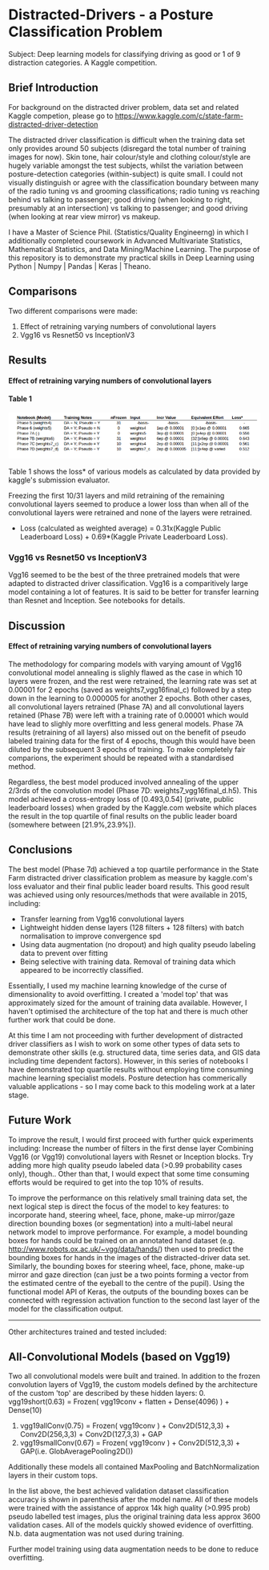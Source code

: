 # Distracted-Drivers - a Posture Classification Problem

Subject: Deep learning models for classifying driving as good or 1 of 9 distraction categories. A Kaggle competition. 

## Brief Introduction

For background on the distracted driver problem, data set and related Kaggle competion, please go to https://www.kaggle.com/c/state-farm-distracted-driver-detection   

The distracted driver classification is difficult when the training data set only provides around 50 subjects (disregard the total number of training images for now). Skin tone, hair colour/style and clothing colour/style are hugely variable amongst the test subjects, whilst the variation between posture-detection categories (within-subject) is quite small. I could not visually distinguish or agree with the classification boundary between many of the radio tuning vs and grooming classifications; radio tuning vs reaching behind vs talking to passenger; good driving (when looking to right, presumably at an intersection) vs talking to passenger; and good driving (when looking at rear view mirror) vs makeup.

I have a Master of Science Phil. (Statistics/Quality Engineerng) in which I additionally completed coursework in Advanced Multivariate Statistics, Mathematical Statistics, and Data Mining/Machine Learning. The purpose of this repository is to demonstrate my practical skills in Deep Learning using Python | Numpy | Pandas | Keras | Theano. 

## Comparisons

Two different comparisons were made:
1. Effect of retraining varying numbers of convolutional layers
2. Vgg16 vs Resnet50 vs InceptionV3

## Results

#### Effect of retraining varying numbers of convolutional layers

#### Table 1
![alt text](./table-1.png "Results Table 1")

Table 1 shows the loss* of various models as calculated by data provided by kaggle's submission evaluator.

Freezing the first 10/31 layers and mild retraining of the remaining convolutional layers seemed to produce a lower loss than when all of the convolutional layers were retrained and none of the layers were retrained.

* Loss (calculated as weighted average) = 0.31x(Kaggle Public Leaderboard Loss) + 0.69*(Kaggle Private Leaderboard Loss).  

### Vgg16 vs Resnet50 vs InceptionV3

Vgg16 seemed to be the best of the three pretrained models that were adapted to distracted driver classification.  Vgg16 is a comparitively large model containing a lot of features.  It is said to be better for transfer learning than Resnet and Inception. See notebooks for details.

## Discussion
#### Effect of retraining varying numbers of convolutional layers
The methodology for comparing models with varying amount of Vgg16 convolutional model annealing is slighly flawed as the case in which 10 layers were frozen, and the rest were retrained, the learning rate was set at 0.00001 for 2 epochs (saved as weights7_vgg16final_c) followed by a step down in the learning to 0.000005 for another 2 epochs.  Both other cases, all convolutional layers retrained (Phase 7A) and all convolutional layers retained (Phase 7B) were left with a training rate of 0.00001 which would have lead to slighly more overfitting and less general models. Phase 7A results (retraining of all layers) also missed out on the benefit of pseudo labeled training data for the first of 4 epochs, though this would have been diluted by the subsequent 3 epochs of training. To make completely fair comparions, the experiment should be repeated with a standardised method.  

Regardless, the best model produced involved annealing of the upper 2/3rds of the convolution model (Phase 7D: weights7_vgg16final_d.h5). This model achieved a cross-entropy loss of [0.493,0.54] (private, public leaderboard losses) when graded by the Kaggle.com website which places the result in the top quartile of final results on the public leader board (somewhere between [21.9%,23.9%]).

## Conclusions

The best model (Phase 7d) achieved a top quartile performance in the State Farm distracted driver classification problem as measure by kaggle.com's loss evaluator and their final public leader board results. This good result was achieved using only resources/methods that were available in 2015, including:
- Transfer learning from Vgg16 convolutional layers
- Lightweight hidden dense layers (128 filters + 128 filters) with batch normalisation to improve convergence spd
- Using data augmentation (no dropout) and high quality pseudo labeling data to prevent over fitting
- Being selective with training data. Removal of training data which appeared to be incorrectly classified.

Essentially, I used my machine learning knowledge of the curse of dimensionality to avoid overfitting. I created a 'model top' that was approximately sized for the amount of training data available. However, I haven't optimised the architecture of the top hat and there is much other further work that could be done.


At this time I am not proceeding with further development of distracted driver classifiers as I wish to work on some other types of data sets to demonstrate other skills (e.g. structured data, time series data, and GIS data including time dependent factors). However, in this series of notebooks I have demonstrated top quartile results without employing time consuming machine learning specialist models.  Posture detection has commerically valuable applications - so I may come back to this modeling work at a later stage.


## Future Work

To improve the result, I would first proceed with further quick experiments including:
Increase the number of filters in the first dense layer
Combining Vgg16 (or Vgg19) convolutional layers with Resnet or Inception blocks.
Try adding more high quality pseudo labeled data (>0.99 probability cases only), though..
Other than that, I would expect that some time consuming efforts would be required to get into the top 10% of results. 

To improve the performance on this relatively small training data set, the next logical step is direct the focus of the model to key features: to incorporate hand, steering wheel, face, phone, make-up mirror/gaze direction bounding boxes (or segmentation) into a multi-label neural network model to improve performance. For example, a model bounding boxes for hands could be trained on an annotated hand dataset (e.g. http://www.robots.ox.ac.uk/~vgg/data/hands/) then used to predict the bounding boxes for hands in the images of the distracted-driver data set.
Similarly, the bounding boxes for steering wheel, face, phone, make-up mirror and gaze direction (can just be a two points forming a vector from the estimated centre of the eyeball to the centre of the pupil). Using the functional model API of Keras, the outputs of the bounding boxes can be connected with regression activation function to the second last layer of the model for the classification output.

_____________________________________________________________________________________________

Other architectures trained and tested included:

## All-Convolutional Models (based on Vgg19)
Two all convolutional models were built and trained.  In addition to the frozen convolution layers of Vgg19, the custom models defined by the architecture of the custom 'top' are described by these hidden layers:
0. vgg19short(0.63) = Frozen( vgg19conv + flatten + Dense(4096) ) + Dense(10)
1. vgg19allConv(0.75) = Frozen( vgg19conv ) + Conv2D(512,3,3) + Conv2D(256,3,3) + Conv2D(127,3,3) + GAP
2. vgg19smallConv(0.67) = Frozen( vgg19conv ) + Conv2D(512,3,3) + GAP(i.e. GlobAveragePooling2D())

Additionally these models all contained MaxPooling and BatchNormalization layers in their custom tops.

In the list above, the best achieved validation dataset classification accuracy is shown in parenthesis after the model name.  All of these models were trained with the assistance of approx 14k high quality (>0.995 prob) pseudo labelled test images, plus the original training data less approx 3600 validation cases.  All of the models quickly showed evidence of overfitting. N.b. data augmentation was not used during training.

Further model training using data augmentation needs to be done to reduce overfitting. 
